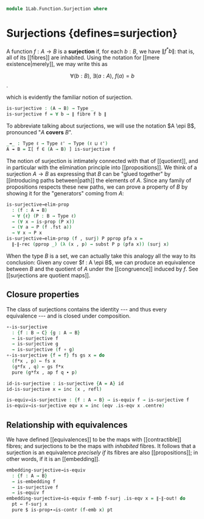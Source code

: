 <!--
```agda
open import 1Lab.Function.Embedding
open import 1Lab.Reflection.HLevel
open import 1Lab.HIT.Truncation
open import 1Lab.HLevel.Closure
open import 1Lab.HLevel
open import 1Lab.Equiv
open import 1Lab.Path
open import 1Lab.Type

open import Meta.Idiom
open import Meta.Bind
```
-->

```agda
module 1Lab.Function.Surjection where
```

<!--
```agda
private variable
  ℓ ℓ' : Level
  A B C : Type ℓ
```
-->

# Surjections {defines=surjection}

A function $f : A \to B$ is a **surjection** if, for each $b : B$, we
have $\| f^*b \|$: that is, all of its [[fibres]] are inhabited. Using
the notation for [[mere existence|merely]], we may write this as

$$
\forall (b : B),\ \exists (a : A),\ f(a) = b
$$.

which is evidently the familiar notion of surjection.

```agda
is-surjective : (A → B) → Type _
is-surjective f = ∀ b → ∥ fibre f b ∥
```

To abbreviate talking about surjections, we will use the notation $A
\epi B$, pronounced "$A$ **covers** $B$".

```agda
_↠_ : Type ℓ → Type ℓ' → Type (ℓ ⊔ ℓ')
A ↠ B = Σ[ f ∈ (A → B) ] is-surjective f
```

The notion of surjection is intimately connected with that of
[[quotient]], and in particular with the elimination principle into
[[propositions]]. We think of a surjection $A \to B$ as expressing that $B$
can be "glued together" by [[introducing paths between|path]] the
elements of $A$. Since any family of propositions respects these new
paths, we can prove a property of $B$ by showing it for the "generators"
coming from $A$:

```agda
is-surjective→elim-prop
  : (f : A ↠ B)
  → ∀ {ℓ} (P : B → Type ℓ)
  → (∀ x → is-prop (P x))
  → (∀ a → P (f .fst a))
  → ∀ x → P x
is-surjective→elim-prop (f , surj) P pprop pfa x =
  ∥-∥-rec (pprop _) (λ (x , p) → subst P p (pfa x)) (surj x)
```

When the type $B$ is a set, we can actually take this analogy all the
way to its conclusion: Given any cover $f : A \epi B$, we can produce an
equivalence between $B$ and the quotient of $A$ under the [[congruence]]
induced by $f$. See [[surjections are quotient maps]].

## Closure properties

The class of surjections contains the identity --- and thus every
equivalence --- and is closed under composition.

```agda
∘-is-surjective
  : {f : B → C} {g : A → B}
  → is-surjective f
  → is-surjective g
  → is-surjective (f ∘ g)
∘-is-surjective {f = f} fs gs x = do
  (f*x , p) ← fs x
  (g*fx , q) ← gs f*x
  pure (g*fx , ap f q ∙ p)

id-is-surjective : is-surjective {A = A} id
id-is-surjective x = inc (x , refl)

is-equiv→is-surjective : {f : A → B} → is-equiv f → is-surjective f
is-equiv→is-surjective eqv x = inc (eqv .is-eqv x .centre)
```

<!--
```agda
Equiv→Cover : A ≃ B → A ↠ B
Equiv→Cover f = f .fst , is-equiv→is-surjective (f .snd)
```
-->

## Relationship with equivalences

We have defined [[equivalences]] to be the maps with [[contractible]]
fibres; and surjections to be the maps with _inhabited_ fibres. It
follows that a surjection is an equivalence _precisely if_ its fibres
are also [[propositions]]; in other words, if it is an [[embedding]].

```agda
embedding-surjective→is-equiv
  : {f : A → B}
  → is-embedding f
  → is-surjective f
  → is-equiv f
embedding-surjective→is-equiv f-emb f-surj .is-eqv x = ∥-∥-out! do
  pt ← f-surj x
  pure $ is-prop∙→is-contr (f-emb x) pt
```

<!--
```agda
injective-surjective→is-equiv
  : {f : A → B}
  → is-set B
  → injective f
  → is-surjective f
  → is-equiv f
injective-surjective→is-equiv b-set f-inj =
  embedding-surjective→is-equiv (injective→is-embedding b-set _ f-inj)

injective-surjective→is-equiv!
  : {f : A → B} ⦃ b-set : H-Level B 2 ⦄
  → injective f
  → is-surjective f
  → is-equiv f
injective-surjective→is-equiv! =
  injective-surjective→is-equiv (hlevel 2)
```
-->
